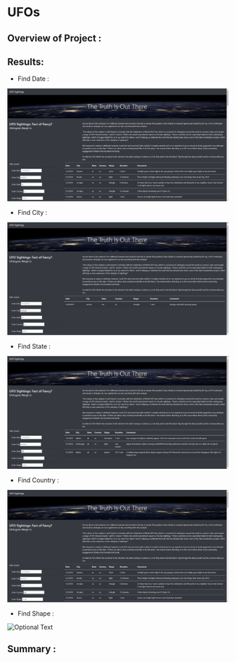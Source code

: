 # UFOs

## Overview of Project :


## Results:

- Find Date :

![Optional Text](Resources/original.PNG)

- Find City :

![Optional Text](Resources/city.PNG)

- Find State :

![Optional Text](Resources/state.PNG)

- Find Country :

![Optional Text](Resources/country.PNG)

- Find Shape :

![Optional Text](Resources/shape.PNG)


## Summary :
